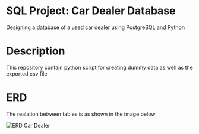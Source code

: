 # SQL Project: Car Dealer Database
Designing a database of a used car dealer using PostgreSQL and Python

# Description
This repository contain python script for creating dummy data as well as the exported csv file

# ERD
The realation between tables is as shown in the image below

![ERD Car Dealer](https://user-images.githubusercontent.com/128882248/232313384-89a304d9-837b-476b-87f6-6a37fa7fbbf0.png)
